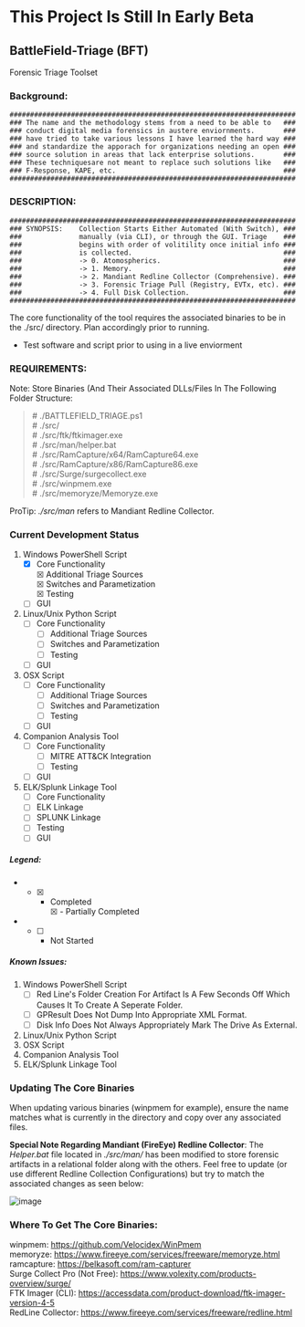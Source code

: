 # This Project Is Still In Early Beta #

## BattleField-Triage (BFT) ###
Forensic Triage Toolset

### Background: 

    ######################################################################
    ### The name and the methodology stems from a need to be able to   ###
    ### conduct digital media forensics in austere enviornments.       ###
    ### have tried to take various lessons I have learned the hard way ###
    ### and standardize the apporach for organizations needing an open ###
    ### source solution in areas that lack enterprise solutions.       ###
    ### These techniquesare not meant to replace such solutions like   ###
    ### F-Response, KAPE, etc.                                         ###
    ######################################################################

### DESCRIPTION:

    ######################################################################
    ### SYNOPSIS:    Collection Starts Either Automated (With Switch), ###
    ###              manually (via CLI), or through the GUI. Triage    ###
    ###              begins with order of volitility once initial info ###
    ###              is collected.                                     ###
    ###              -> 0. Atomospherics.                              ###
    ###              -> 1. Memory.                                     ###
    ###              -> 2. Mandiant Redline Collector (Comprehensive). ###
    ###              -> 3. Forensic Triage Pull (Registry, EVTx, etc). ###
    ###              -> 4. Full Disk Collection.                       ###
    ######################################################################

The core functionality of the tool requires the associated binaries to be in the ./src/ directory. Plan accordingly prior to running. 
- Test software and script prior to using in a live enviorment

### REQUIREMENTS: <br />
Note: Store Binaries (And Their Associated DLLs/Files In The Following Folder Structure:<br/>
<blockquote>
#   ./BATTLEFIELD_TRIAGE.ps1<br/>
#      ./src/<br/>
#         ./src/ftk/ftkimager.exe<br/>
#         ./src/man/helper.bat<br/>
#         ./src/RamCapture/x64/RamCapture64.exe<br/>
#         ./src/RamCapture/x86/RamCapture86.exe<br/>
#         ./src/Surge/surgecollect.exe<br/>
#         ./src/winpmem.exe<br/>
#         ./src/memoryze/Memoryze.exe<br/>
</blockquote>

ProTip: _./src/man_ refers to Mandiant Redline Collector.
    
### Current Development Status 
  1. Windows PowerShell Script
     - [X] Core Functionality <br />
       &#9746; Additional Triage Sources   <br/>
       &#9746; Switches and Parametization<br/>
       &#9746; Testing<br/>
     - [ ] GUI   
  2. Linux/Unix Python Script
     - [ ] Core Functionality
       - [ ] Additional Triage Sources   
       - [ ] Switches and Parametization
       - [ ] Testing
     - [ ] GUI   
  3. OSX Script
     - [ ] Core Functionality
       - [ ] Additional Triage Sources   
       - [ ] Switches and Parametization
       - [ ] Testing
     - [ ] GUI   
  4. Companion Analysis Tool
     - [ ] Core Functionality
       - [ ] MITRE ATT&CK Integration
       - [ ] Testing
     - [ ] GUI
  5. ELK/Splunk Linkage Tool
     - [ ] Core Functionality
     - [ ] ELK Linkage
     - [ ] SPLUNK Linkage
     - [ ] Testing
     - [ ] GUI

##### Legend:
- - [X] - Completed <br />
&#9746; - Partially Completed
- - [ ] - Not Started

##### Known Issues:
  1. Windows PowerShell Script
     - [ ] Red Line's Folder Creation For Artifact Is A Few Seconds Off Which Causes It To Create A Seperate Folder.
     - [ ] GPResult Does Not Dump Into Appropriate XML Format.
     - [ ] Disk Info Does Not Always Appropriately Mark The Drive As External.
  2. Linux/Unix Python Script
  3. OSX Script
  4. Companion Analysis Tool
  5. ELK/Splunk Linkage Tool

### Updating The Core Binaries

When updating various binaries (winpmem for example), ensure the name matches what is currently in the directory and copy over any associated files. 

  **Special Note Regarding Mandiant (FireEye) Redline Collector**: The _Helper.bat_ file located in _./src/man/_ has been modified to store forensic artifacts in a relational folder along with the others. Feel free to update (or use different Redline Collection Configurations) but try to match the associated changes as seen below:
  
   ![image](https://user-images.githubusercontent.com/27127072/124299452-6df85500-db2b-11eb-9795-d6edbabf880b.png)
   
### Where To Get The Core Binaries: <br />
winpmem: https://github.com/Velocidex/WinPmem <br />
memoryze: https://www.fireeye.com/services/freeware/memoryze.html <br />
ramcapture: https://belkasoft.com/ram-capturer <br />
Surge Collect Pro (Not Free): https://www.volexity.com/products-overview/surge/ <br />
FTK Imager (CLI): https://accessdata.com/product-download/ftk-imager-version-4-5 <br />
RedLine Collector: https://www.fireeye.com/services/freeware/redline.html <br />
